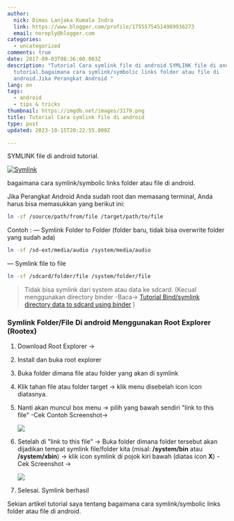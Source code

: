 ```yaml
---
author:
  nick: Dimas Lanjaka Kumala Indra
  link: https://www.blogger.com/profile/17555754514989936273
  email: noreply@blogger.com
categories:
  - uncategorized
comments: true
date: 2017-09-03T08:36:00.003Z
description: "Tutorial Cara symlink file di android SYMLINK file di android
  tutorial.bagaimana cara symlink/symbolic links folder atau file di
  android.Jika Perangkat Android "
lang: en
tags:
  - android
  - tips & tricks
thumbnail: https://imgdb.net/images/3179.png
title: Tutorial Cara symlink file di android
type: post
updated: 2023-10-15T20:22:55.000Z

---
```


SYMLINK file di android tutorial.

[![Symlink](https://imgdb.net/images/3179.png 'Symlink')](https://imgdb.net/images/3179.png)

bagaimana cara symlink/symbolic links folder atau file di android.

Jika Perangkat Android Anda sudah root dan memasang terminal, Anda harus bisa memasukkan yang berikut ini:

```bash
ln -sf /source/path/from/file /target/path/to/file
```

Contoh :
— Symlink Folder to Folder (folder baru, tidak bisa overwrite folder yang sudah ada)

```bash
ln -sf /sd-ext/media/audio /system/media/audio
```

— Symlink file to file

```bash
ln -sf /sdcard/folder/file /system/folder/file
```

> Tidak bisa symlink dari system atau data ke sdcard. (Kecual menggunakan directory binder -Baca-> [Tutorial Bind/symlink directory data to sdcard using binder](http://webmanajemen.com/search/?q=directory+binder) )

### Symlink Folder/File Di android Menggunakan Root Explorer (Rootex)

1.  Download Root Explorer ->
2.  Install dan buka root explorer
3.  Buka folder dimana file atau folder yang akan di symlink
4.  Klik tahan file atau folder target -> klik menu disebelah icon icon diatasnya.
5.  Nanti akan muncul box menu -> pilih yang bawah sendiri "link to this file" -Cek Contoh Screenshot->

    [![](https://4.bp.blogspot.com/-qL_df_2RacQ/WKoeooYyN3I/AAAAAAAAFAU/mi7d1QL1JyAMaYaAgZxWUXIf0LmPI8HTgCLcB/s320/Screenshot_2017-02-09-07-23-51-picsay.png?utm=webmanajemen.com)](https://4.bp.blogspot.com/-qL_df_2RacQ/WKoeooYyN3I/AAAAAAAAFAU/mi7d1QL1JyAMaYaAgZxWUXIf0LmPI8HTgCLcB/s1600/Screenshot_2017-02-09-07-23-51-picsay.png?utm=webmanajemen.com)

6.  Setelah di "link to this file" -> Buka folder dimana folder tersebut akan dijadikan tempat symlink file/folder kita (misal: **/system/bin** atau **/system/xbin**) -> klik icon symlink di pojok kiri bawah (diatas icon **X**) -Cek Screenshot ->

    [![](https://3.bp.blogspot.com/-TkMyPvubUss/WKofgR_YJZI/AAAAAAAAFAc/jnmWoy_Lv149VobN4CVyKrmbGKdKVCeCgCLcB/s320/Screenshot_2017-02-09-07-24-10-picsay.png?utm=webmanajemen.com)](https://3.bp.blogspot.com/-TkMyPvubUss/WKofgR_YJZI/AAAAAAAAFAc/jnmWoy_Lv149VobN4CVyKrmbGKdKVCeCgCLcB/s1600/Screenshot_2017-02-09-07-24-10-picsay.png?utm=webmanajemen.com)

7.  Selesai. Symlink berhasil

Sekian artikel tutorial saya tentang bagaimana cara symlink/symbolic links folder atau file di android.